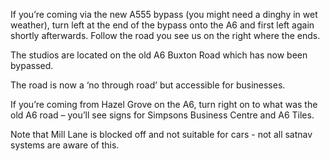 If you’re coming via the new A555 bypass (you might need a dinghy in wet weather), turn left at the end of the bypass onto the A6 and first left again shortly afterwards. Follow the road you see us on the right where the ends.

The studios are located on the old A6 Buxton Road which has now been bypassed.

The road is now a ‘no through road’ but accessible for businesses.

If you’re coming from Hazel Grove on the A6, turn right on to what was the old A6 road – you’ll see signs for Simpsons Business Centre and A6 Tiles.

Note that Mill Lane is blocked off and not suitable for cars - not all satnav systems are aware of this.
